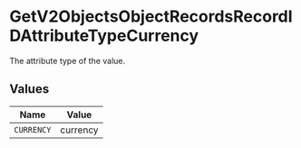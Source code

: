 # GetV2ObjectsObjectRecordsRecordIDAttributeTypeCurrency

The attribute type of the value.


## Values

| Name       | Value      |
| ---------- | ---------- |
| `CURRENCY` | currency   |